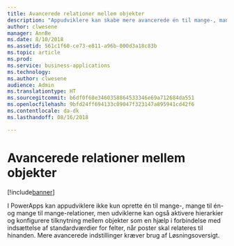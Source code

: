 ```yaml
---
title: Avancerede relationer mellem objekter
description: "Appudviklere kan skabe mere avancerede én til mange-, mange til én- og mange til mange-relationer i PowerApps."
author: clwesene
manager: AnnBe
ms.date: 8/10/2018
ms.assetid: 561c1f60-ce73-e811-a96b-000d3a18c83b
ms.topic: article
ms.prod: 
ms.service: business-applications
ms.technology: 
ms.author: clwesene
audience: Admin
ms.translationtype: HT
ms.sourcegitcommit: b6df0f68e3460358864533346e69a712684da551
ms.openlocfilehash: 9bfd24ff694133c09047f323147a895941cd42f6
ms.contentlocale: da-dk
ms.lasthandoff: 08/16/2018

---
```

# <a name="advanced-relationships-between-entities"></a>Avancerede relationer mellem objekter


[!include[banner](../../includes/banner.md)]

I PowerApps kan appudviklere ikke kun oprette én til mange-, mange til én- og mange til mange-relationer, men udviklerne kan også aktivere hierarkier og konfigurere tilknytning mellem objekter som en hjælp i forbindelse med indsættelse af standardværdier for felter, når poster skal relateres til hinanden. Mere avancerede indstillinger kræver brug af Løsningsoversigt.

